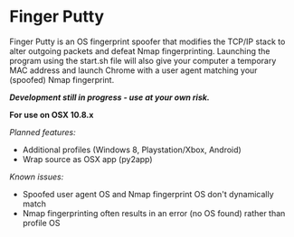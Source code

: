 Finger Putty
============

Finger Putty is an OS fingerprint spoofer that modifies the TCP/IP stack to alter outgoing packets and defeat Nmap fingerprinting.
Launching the program using the start.sh file will also give your computer a temporary MAC address and launch Chrome with a user agent matching your (spoofed) Nmap fingerprint.

***Development still in progress - use at your own risk.***

**For use on OSX 10.8.x**

*Planned features:*
* Additional profiles (Windows 8, Playstation/Xbox, Android)
* Wrap source as OSX app (py2app)

*Known issues:*
* Spoofed user agent OS and Nmap fingerprint OS don't dynamically match
* Nmap fingerprinting often results in an error (no OS found) rather than profile OS
